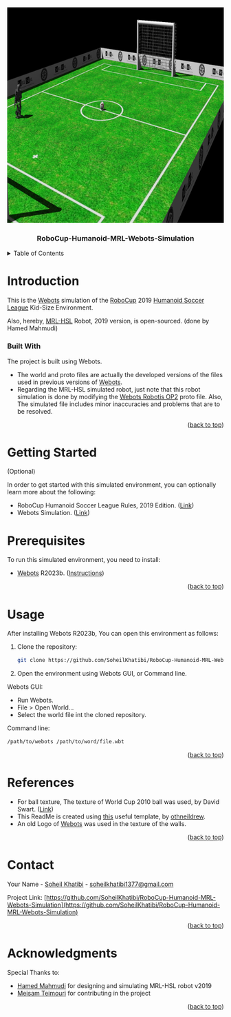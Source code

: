 <a name="readme-top"></a>

<!-- PROJECT SHIELDS -->
<!--
*** I'm using markdown "reference style" links for readability.
*** Reference links are enclosed in brackets [ ] instead of parentheses ( ).
*** See the bottom of this document for the declaration of the reference variables
*** for contributors-url, forks-url, etc. This is an optional, concise syntax you may use.
*** https://www.markdownguide.org/basic-syntax/#reference-style-links
-->

<!--[![Contributors][contributors-shield]][contributors-url] -->
<!--[![Forks][forks-shield]][forks-url] -->
<!--[![Stargazers][stars-shield]][stars-url] -->
<!--[![Issues][issues-shield]][issues-url] -->
<!--[![MIT License][license-shield]][license-url] -->
<!-- [![LinkedIn][linkedin-shield]][linkedin-url] -->

<!-- PROJECT LOGO -->
<br />
<div align="center">
  <a href="https://github.com/othneildrew/Best-README-Template">
    <img src="worlds/Rules_2019.png" alt="Preview" width="1051" height="500">
  </a>
  <h3 align="center">RoboCup-Humanoid-MRL-Webots-Simulation</h3>
</div>

<!-- TABLE OF CONTENTS -->
<details>
  <summary>Table of Contents</summary>
  <ol>
    <li>
      <a href="#Introduction">Introduction</a>
      <ul>
        <li><a href="#built-with">Built With</a></li>
      </ul>
    </li>
    <li>
      <a href="#getting-started">Getting Started</a>
      <ul>
        <li><a href="#prerequisites">Prerequisites</a></li>
<!--         <li><a href="#installation">Installation</a></li> -->
      </ul>
    </li>
    <li><a href="#usage">Usage</a></li>
<!--     <li><a href="#roadmap">Roadmap</a></li> -->
<!--     <li><a href="#contributing">Contributing</a></li> -->
<!--     <li><a href="#license">License</a></li> -->
    <li><a href="#References">References</a></li>
    <li><a href="#contact">Contact</a></li>
    <li><a href="#acknowledgments">Acknowledgments</a></li>
  </ol>
</details>


# Introduction
This is the [Webots](https://cyberbotics.com/) simulation of the [RoboCup](https://www.robocup.org/) 2019 [Humanoid Soccer League](https://humanoid.robocup.org/) Kid-Size Environment.

Also, hereby, [MRL-HSL](https://sites.google.com/view/mrl-hsl) Robot, 2019 version, is open-sourced. (done by Hamed Mahmudi)

### Built With

The project is built using Webots.
- The world and proto files are actually the developed versions of the files used in previous versions of [Webots](https://cyberbotics.com/).
- Regarding the MRL-HSL simulated robot, just note that this robot simulation is done by modifying the [Webots Robotis OP2](https://www.cyberbotics.com/doc/guide/robotis-op2?version=cyberbotics:R2019a-rev1) proto file. Also, The simulated file includes minor inaccuracies and problems that are to be resolved.

<p align="right">(<a href="#readme-top">back to top</a>)</p>

# Getting Started
(Optional)

In order to get started with this simulated environment, you can optionally learn more about the following:
- RoboCup Humanoid Soccer League Rules, 2019 Edition. ([Link]())
- Webots Simulation. ([Link]())

# Prerequisites
To run this simulated environment, you need to install:
- [Webots](https://cyberbotics.com/) R2023b. ([Instructions](https://www.cyberbotics.com/doc/guide/installing-webots))


<p align="right">(<a href="#readme-top">back to top</a>)</p>

# Usage

After installing Webots R2023b, You can open this environment as follows:
1. Clone the repository:
   ```sh
   git clone https://github.com/SoheilKhatibi/RoboCup-Humanoid-MRL-Webots-Simulation.git
   ```
2. Open the environment using Webots GUI, or Command line.

Webots GUI:
- Run Webots.
- File > Open World...
- Select the world file int the cloned repository.

Command line:
```sh
/path/to/webots /path/to/word/file.wbt
```

<p align="right">(<a href="#readme-top">back to top</a>)</p>

# References

- For ball texture, The texture of World Cup 2010 ball was used, by David Swart. ([Link](https://www.flickr.com/photos/dmswart/4690051366/in/photostream/))
- This ReadMe is created using [this](https://github.com/othneildrew/Best-README-Template) useful template, by [othneildrew](https://github.com/othneildrew).
- An old Logo of [Webots](https://cyberbotics.com/) was used in the texture of the walls.

<p align="right">(<a href="#readme-top">back to top</a>)</p>

<!-- CONTACT -->
# Contact

Your Name - [Soheil Khatibi](https://www.linkedin.com/in/soheilkhatibi/) - soheilkhatibi1377@gmail.com

Project Link: [https://github.com/SoheilKhatibi/RoboCup-Humanoid-MRL-Webots-Simulation](https://github.com/SoheilKhatibi/RoboCup-Humanoid-MRL-Webots-Simulation)

<p align="right">(<a href="#readme-top">back to top</a>)</p>



<!-- ACKNOWLEDGMENTS -->
# Acknowledgments

Special Thanks to:

* [Hamed Mahmudi](https://www.linkedin.com/in/hamedmahmudi/) for designing and simulating MRL-HSL robot v2019
* [Meisam Teimouri](https://www.linkedin.com/in/meisam-teimouri-070131222/) for contributing in the project



<p align="right">(<a href="#readme-top">back to top</a>)</p>


